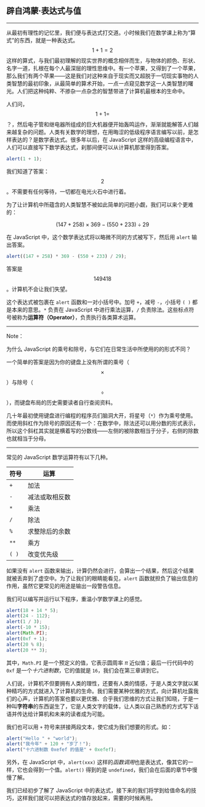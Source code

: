 ## 辟自鸿蒙·表达式与值

---

从最初有理性的记忆里，我们便与表达式打交道。小时候我们在数学课上称为“算式”的东西，就是一种表达式。$$1 + 1 = 2$$ 这样的算式，与我们最初理解的现实世界的概念相伴而生，与物体的颜色、形状、名字一道，扎根在每个人最深层的理性思维中。有一个苹果，又得到了一个苹果，那么我们有两个苹果——这是我们对这种来自于现实而又超脱于一切现实事物的人类智慧的最初印象，从最简单的算术开始，一点一点窥见数学这一人类智慧的曙光。人们把这种纯粹、不掺杂一点杂念的智慧带进了计算机最根本的生命中。

人们问，$$1 + 1 = $$ ？，然后电子管和继电器所组成的巨大机器便开始轰鸣运作，渐渐就能解答人们越来越复杂的问题。人类有关数学的理想，在用晦涩的低级程序语言编写以前，是怎样表达的？是数学表达式。很多年以后，在 JavaScript 这样的高级编程语言中，人们可以直接写下数学表达式，刹那间便可以从计算机那里得到答案。

```javascript
alert(1 + 1);
```

我们知道了答案：$$2$$。不需要有任何等待，一切都在电光火石中进行着。

为了让计算机中所蕴含的人类智慧不被如此简单的问题小觑，我们可以来个更难的：

$$(147 + 258) × 369 - (550 + 233) ÷ 29$$

在 JavaScript 中，这个数学表达式将以略微不同的方式被写下，然后用 `alert` 输出答案。

```javascript
alert((147 + 258) * 369 - (550 + 233) / 29);
```

答案是 $$149418$$。计算机不会让我们失望。

这个表达式被包裹在 `alert` 函数和一对小括号中。加号 `+`，减号 `-`，小括号 `( )` 都是本来的意思。`*` 负责在 JavaScript 中进行乘法运算，`/` 负责除法。这些标点符号被称为**运算符（Operator）**，负责执行各类算术运算。

------

Note：

为什么 JavaScript 的乘号和除号，与它们在日常生活中所使用的的形式不同？

一个简单的答案是因为你的键盘上没有所谓的乘号（$$\times$$）与除号（$$\div$$），而键盘布局的历史需要读者自行查阅资料。

几十年最初使用键盘进行编程的程序员们脑洞大开，将星号（`*`）作为乘号使用。而使用斜杠作为除号的原因还有一个：在数学中，除法还可以用分数的形式表示，所以这个斜杠其实就是横着写的分数线——左侧的被除数相当于分子，右侧的除数也就相当于分母。

------

常见的 JavaScript 数学运算符有以下几种。

| 符号  | 运算           |
| ----- | -------------- |
| `+`   | 加法           |
| `-`   | 减法或取相反数 |
| `*`   | 乘法           |
| `/`   | 除法           |
| `%`   | 求整除后的余数 |
| `**`  | 乘方           |
| `( )` | 改变优先级     |

如果没有 `alert` 函数来输出，计算仍然会进行，会算出一个结果，然后这个结果就被丢弃到了虚空中。为了让我们的眼睛能看见，`alert` 函数就担负了输出信息的作用，虽然它更常见的用途是输出一段警告信息。

我们可以编写并运行以下程序，重温小学数学课上的感觉。

```javascript
alert(18 + 14 * 5);
alert(24 - 112);
alert(1 / 3);
alert(-10 * 15);
alert(Math.PI);
alert(0xf + 1);
alert(20 % 8);
alert(20 ** 3);
```

其中，`Math.PI` 是一个预定义的值，它表示圆周率 $π$ 近似值；最后一行代码中的 `0xf` 是一个*十六进制数*，它的值就是 `16`，我们会在第三章讲到它。

人们说，计算机不但要拥有人类的理性，还要有人类的情感，于是人类文字就以某种精巧的方式就进入了计算机的生命。我们需要某种优雅的方式，向计算机吐露我们的心声，计算机的答案也要以更优雅、合乎我们思维的方式让我们知晓，于是一种叫**字符串**的东西诞生了，它是人类文字的载体，让人类以自己熟悉的方式写下话语并传达给计算机和未来的读者成为可能。

我们也可以用 `+` 符号来拼接两段文本，使它成为我们想要的形式。如：

```javascript
alert("Hello " + "world");
alert("我今年" + 120 + "岁了！");
alert("十六进制数 0xefef 的值是" + 0xefef);
```

另外，在 JavaScript 中，`alert(xxx)` 这样的*函数调用*也是表达式，像其它的一样，它也会得到一个值。`alert()` 得到的是 `undefined`，我们会在后面的章节中慢慢了解。

我们已经初步了解了 JavaScript 中的表达式，接下来的我们将学到给值命名的技巧，这样我们就可以把表达式的值存放起来，需要的时候再用。

